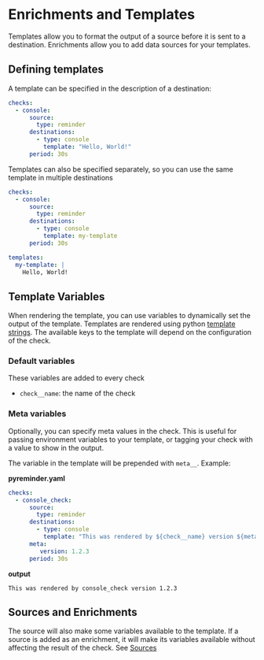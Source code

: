 # Enrichments and Templates

Templates allow you to format the output of a source before it is sent to a destination. Enrichments allow you to add data sources for your templates. 


## Defining templates

A template can be specified in the description of a destination:

```yaml
checks:
  - console:
      source:
        type: reminder
      destinations:
        - type: console
          template: "Hello, World!"
      period: 30s
```

Templates can also be specified separately, so you can use the same template in multiple destinations
```yaml
checks:
  - console:
      source:
        type: reminder
      destinations:
        - type: console
          template: my-template
      period: 30s

templates:
  my-template: |
    Hello, World!
```

## Template Variables

When rendering the template, you can use variables to dynamically set the output of the template. Templates are rendered using python [template strings](https://docs.python.org/3/library/string.html#template-strings). The available keys to the template will depend on the configuration of the check.

### Default variables

These variables are added to every check
- `check__name`: the name of the check

### Meta variables

Optionally, you can specify meta values in the check. This is useful for passing environment variables to your template, or tagging your check with a value to show in the output.

The variable in the template will be prepended with `meta__`. Example:

**pyreminder.yaml**
```yaml
checks:
  - console_check:
      source:
        type: reminder
      destinations:
        - type: console
          template: "This was rendered by ${check__name} version ${meta__version}"
      meta:
         version: 1.2.3
      period: 30s
```

**output**
```
This was rendered by console_check version 1.2.3
```

## Sources and Enrichments

The source will also make some variables available to the template. If a source is added as an enrichment, it will make its variables available without affecting the result of the check. See [Sources](../sources)

